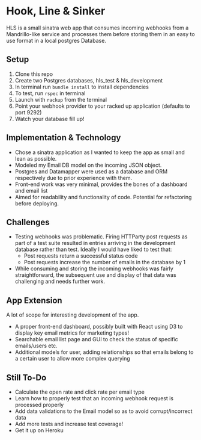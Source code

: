 # Hook, Line & Sinker

HLS is a small sinatra web app that consumes incoming webhooks from a Mandrillo-like service and processes them before storing them in an easy to use format in a local postgres Database.

## Setup

1. Clone this repo
2. Create two Postgres databases, hls_test & hls_development
3. In terminal run `bundle install` to install dependencies
4. To test, run `rspec` in terminal
5. Launch with `rackup` from the terminal
6. Point your webhook provider to your racked up application (defaults to port 9292)
7. Watch your database fill up!

## Implementation & Technology
* Chose a sinatra application as I wanted to keep the app as small and lean as possible.
* Modeled my Email DB model on the incoming JSON object.
* Postgres and Datamapper were used as a database and ORM respectively due to prior experience with them.
* Front-end work was very minimal, provides the bones of a dashboard and email list
* Aimed for readability and functionality of code. Potential for refactoring before deploying.

## Challenges
* Testing webhooks was problematic. Firing HTTParty post requests as part of a test suite resulted in entries arriving in the development database rather than test. Ideally I would have liked to test that:
    * Post requests return a successful status code
    * Post requests increase the number of emails in the database by 1
* While consuming and storing the incoming webhooks was fairly straightforward, the subsequent use and display of that data was challenging and needs further work.

## App Extension

A lot of scope for interesting development of the app.
* A proper front-end dashboard, possibly built with React using D3 to display key email metrics for marketing types!
* Searchable email list page and GUI to check the status of specific emails/users etc.
* Additional models for user, adding relationships so that emails belong to a certain user to allow more complex querying

## Still To-Do

* Calculate the open rate and click rate per email type
* Learn how to properly test that an incoming webhook request is processed properly
* Add data validations to the Email model so as to avoid corrupt/incorrect data
* Add more tests and increase test coverage!
* Get it up on Heroku
